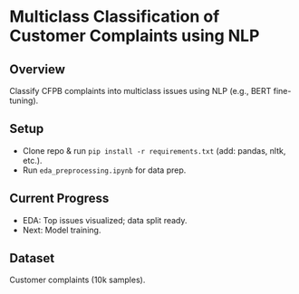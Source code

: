 # Multiclass Classification of Customer Complaints using NLP

## Overview
Classify CFPB complaints into multiclass issues using NLP (e.g., BERT fine-tuning).

## Setup
- Clone repo & run `pip install -r requirements.txt` (add: pandas, nltk, etc.).
- Run `eda_preprocessing.ipynb` for data prep.

## Current Progress
- EDA: Top issues visualized; data split ready.
- Next: Model training.

## Dataset
Customer complaints (10k samples).